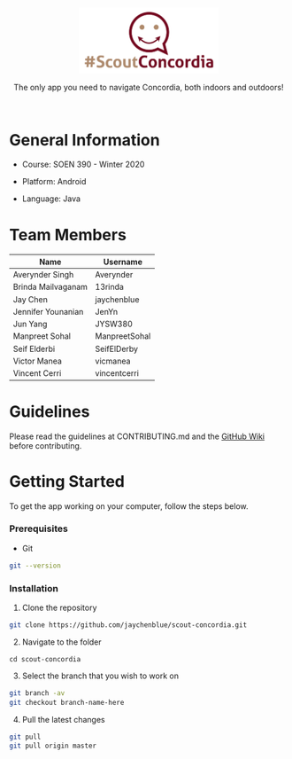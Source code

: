 <!-- PROJECT LOGO -->
<br />
<p align="center">
  <a href="https://github.com/jaychenblue/scout-concordia">
    <img src="logo.png" alt="Logo" width="50%" height="auto">
  </a>

  <p align="center">
    The only app you need to navigate Concordia, both indoors and outdoors!
  </p>
</p>

<br />

<!-- ABOUT THE PROJECT -->
# General Information

* Course: SOEN 390 - Winter 2020

* Platform: Android

* Language: Java

# Team Members

Name | Username
--- | ---
Averynder Singh | Averynder
Brinda Mailvaganam | 13rinda
Jay Chen | jaychenblue
Jennifer Younanian | JenYn
Jun Yang | JYSW380
Manpreet Sohal | ManpreetSohal
Seif Elderbi | SeifElDerby
Victor Manea | vicmanea
Vincent Cerri | vincentcerri

# Guidelines

Please read the guidelines at CONTRIBUTING.md and the <a href="https://github.com/jaychenblue/scout-concordia/wiki">GitHub Wiki</a> before contributing.

<!-- GETTING STARTED -->
# Getting Started

To get the app working on your computer, follow the steps below.

### Prerequisites

* Git
```sh
git --version
```

### Installation

1. Clone the repository
```sh
git clone https://github.com/jaychenblue/scout-concordia.git
```
2. Navigate to the folder
```
cd scout-concordia
```
3. Select the branch that you wish to work on
```sh
git branch -av
git checkout branch-name-here
```
4. Pull the latest changes
```sh
git pull
git pull origin master
```
